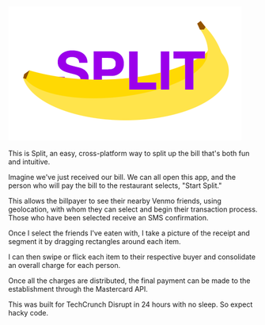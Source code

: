 
![Split](/images/split.png)

This is Split, an easy, cross-platform way to split up the bill that's both fun and intuitive.

Imagine we've just received our bill.  We can all open this app, and the person who will pay the bill to the restaurant
selects, "Start Split." 

This allows the billpayer to see their nearby Venmo friends, using geolocation, with whom they can select and begin their
transaction process.  Those who have been selected receive an SMS confirmation.

Once I select the friends I've eaten with, I take a picture of the receipt and segment it by dragging 
rectangles around each item.  

I can then swipe or flick each item to their respective buyer and consolidate an overall charge for each person.  

Once all the charges are distributed, the final payment can be made to the establishment through the Mastercard API.

This was built for TechCrunch Disrupt in 24 hours with no sleep.  So expect hacky code.
